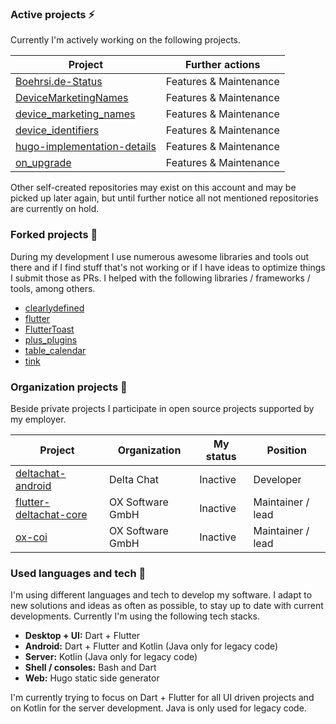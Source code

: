 ### Active projects ⚡

Currently I'm actively working on the following projects.

| Project                                                                                     | Further actions         |
|---------------------------------------------------------------------------------------------|-------------------------|
| [Boehrsi.de-Status](https://github.com/Boehrsi/Boehrsi.de-Status) | Features &  Maintenance |
| [DeviceMarketingNames](https://github.com/Boehrsi/DeviceMarketingNames) | Features &  Maintenance |
| [device_marketing_names](https://github.com/Boehrsi/device_marketing_names) | Features &  Maintenance |
| [device_identifiers](https://github.com/Boehrsi/device_identifiers) | Features &  Maintenance |
| [hugo-implementation-details](https://github.com/Boehrsi/hugo-implementation-details)       | Features &  Maintenance |
| [on_upgrade](https://github.com/Boehrsi/on_upgrade) | Features &  Maintenance |

Other self-created repositories may exist on this account and may be picked up later again, but until further notice all not mentioned repositories are currently on hold.

### Forked projects 🔀

During my development I use numerous awesome libraries and tools out there and if I find stuff that's not working or if I have ideas to optimize things I submit those as PRs. I helped with the following libraries / frameworks / tools, among others.

* [clearlydefined](https://github.com/Boehrsi/clearlydefined)
* [flutter](https://github.com/Boehrsi/flutter)
* [FlutterToast](https://github.com/Boehrsi/FlutterToast)
* [plus_plugins](https://github.com/Boehrsi/plus_plugins)
* [table_calendar](https://github.com/Boehrsi/table_calendar)
* [tink](https://github.com/Boehrsi/tink)

### Organization projects 🏢

Beside private projects I participate in open source projects supported by my employer.

| Project                                                                          | Organization     | My status | Position          |
|----------------------------------------------------------------------------------|------------------|-----------|-------------------|
| [deltachat-android](https://github.com/deltachat/deltachat-android)              | Delta Chat       | Inactive  | Developer         |
| [flutter-deltachat-core](https://github.com/open-xchange/flutter-deltachat-core) | OX Software GmbH | Inactive  | Maintainer / lead |
| [ox-coi](https://github.com/open-xchange/ox-coi)                                 | OX Software GmbH | Inactive  | Maintainer / lead |

### Used languages and tech 🔧

I'm using different languages and tech to develop my software. I adapt to new solutions and ideas as often as possible, to stay up to date with current developments. Currently I'm using the following tech stacks.

- **Desktop + UI:** Dart + Flutter
- **Android:** Dart + Flutter and Kotlin (Java only for legacy code)
- **Server:** Kotlin (Java only for legacy code)
- **Shell / consoles:** Bash and Dart
- **Web:** Hugo static side generator

I'm currently trying to focus on Dart + Flutter for all UI driven projects and on Kotlin for the server development. Java is only used for legacy code.
